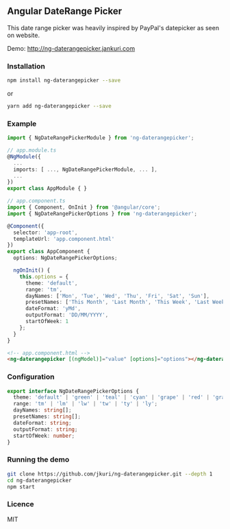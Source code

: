 Angular DateRange Picker
---

This date range picker was heavily inspired by PayPal's datepicker as seen on website.

Demo: http://ng-daterangepicker.jankuri.com

### Installation

```sh
npm install ng-daterangepicker --save
```

or

```sh
yarn add ng-daterangepicker --save
```

### Example

```ts
import { NgDateRangePickerModule } from 'ng-daterangepicker';

// app.module.ts
@NgModule({
  ...
  imports: [ ..., NgDateRangePickerModule, ... ],
  ...
})
export class AppModule { }
```

```ts
// app.component.ts
import { Component, OnInit } from '@angular/core';
import { NgDateRangePickerOptions } from 'ng-daterangepicker';

@Component({
  selector: 'app-root',
  templateUrl: 'app.component.html'
})
export class AppComponent {
  options: NgDateRangePickerOptions;

  ngOnInit() {
    this.options = {
	  theme: 'default',
	  range: 'tm',
	  dayNames: ['Mon', 'Tue', 'Wed', 'Thu', 'Fri', 'Sat', 'Sun'],
	  presetNames: ['This Month', 'Last Month', 'This Week', 'Last Week', 'This Year', 'Last Year', 'Start', 'End'],
	  dateFormat: 'yMd',
	  outputFormat: 'DD/MM/YYYY',
	  startOfWeek: 1
	};
  }
}
```

```html
<!-- app.component.html -->
<ng-daterangepicker [(ngModel)]="value" [options]="options"></ng-daterangepicker>
```

### Configuration

```ts
export interface NgDateRangePickerOptions {
  theme: 'default' | 'green' | 'teal' | 'cyan' | 'grape' | 'red' | 'gray';
  range: 'tm' | 'lm' | 'lw' | 'tw' | 'ty' | 'ly';
  dayNames: string[];
  presetNames: string[];
  dateFormat: string;
  outputFormat: string;
  startOfWeek: number;
}
```

### Running the demo

```sh
git clone https://github.com/jkuri/ng-daterangepicker.git --depth 1
cd ng-daterangepicker
npm start
```

### Licence

MIT
